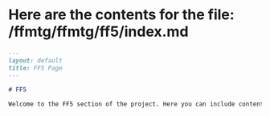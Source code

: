 # Here are the contents for the file: /ffmtg/ffmtg/ff5/index.md

```markdown
---
layout: default
title: FF5 Page
---

# FF5

Welcome to the FF5 section of the project. Here you can include content specific to FF5.
```